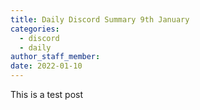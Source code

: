 ```yaml
---
title: Daily Discord Summary 9th January
categories:
  - discord
  - daily
author_staff_member:
date: 2022-01-10
---
```


This is a test post
